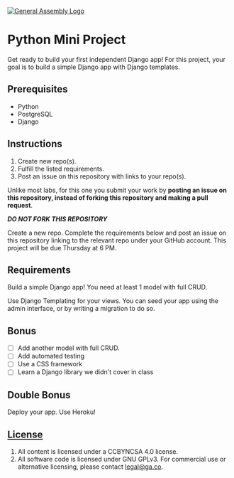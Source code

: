 [![General Assembly Logo](https://camo.githubusercontent.com/1a91b05b8f4d44b5bbfb83abac2b0996d8e26c92/687474703a2f2f692e696d6775722e636f6d2f6b6538555354712e706e67)](https://generalassemb.ly/education/web-development-immersive)

# Python Mini Project

Get ready to build your first independent Django app! For this project, your goal is to build a
simple Django app with Django templates.

## Prerequisites

- Python
- PostgreSQL
- Django

## Instructions

1.  Create new repo(s).
1.  Fulfill the listed requirements.
1.  Post an issue on this repository with links to your repo(s).

Unlike most labs, for this one you submit your work by **posting an issue on
this repository, instead of forking this repository and making a pull request**.

**_DO NOT FORK THIS REPOSITORY_**

Create a new repo. Complete the requirements below and post
an issue on this repository linking to the relevant repo under your GitHub
account. This project will be due Thursday at 6 PM.

## Requirements

Build a simple Django app! You need at least 1 model with full CRUD.

Use Django Templating for your views. You can seed your app using the admin interface, or by writing a migration to do so.

## Bonus

- [ ] Add another model with full CRUD.
- [ ] Add automated testing
- [ ] Use a CSS framework
- [ ] Learn a Django library we didn't cover in class

## Double Bonus

Deploy your app. Use Heroku!

## [License](LICENSE)

1.  All content is licensed under a CC­BY­NC­SA 4.0 license.
1.  All software code is licensed under GNU GPLv3. For commercial use or
    alternative licensing, please contact legal@ga.co.
